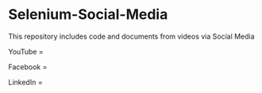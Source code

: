 # Selenium-Social-Media
This repository includes code and documents from videos via Social Media

YouTube = 

Facebook = 

LinkedIn = 
